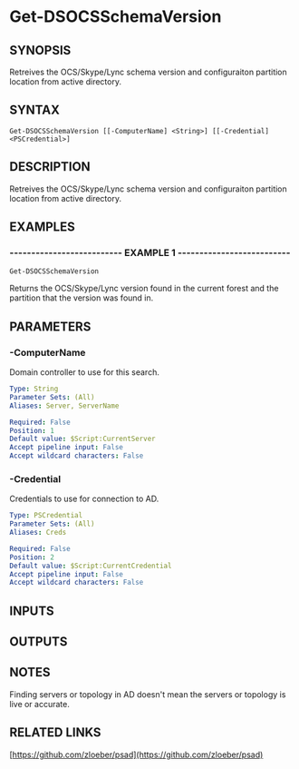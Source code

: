 ﻿---
external help file: PSAD-help.xml
online version: https://github.com/zloeber/psad
schema: 2.0.0
---

# Get-DSOCSSchemaVersion

## SYNOPSIS
Retreives the OCS/Skype/Lync schema version and configuraiton partition location from active directory.

## SYNTAX

```
Get-DSOCSSchemaVersion [[-ComputerName] <String>] [[-Credential] <PSCredential>]
```

## DESCRIPTION
Retreives the OCS/Skype/Lync schema version and configuraiton partition location from active directory.

## EXAMPLES

### -------------------------- EXAMPLE 1 --------------------------
```
Get-DSOCSSchemaVersion
```

Returns the OCS/Skype/Lync version found in the current forest and the partition that the version was found in.

## PARAMETERS

### -ComputerName
Domain controller to use for this search.

```yaml
Type: String
Parameter Sets: (All)
Aliases: Server, ServerName

Required: False
Position: 1
Default value: $Script:CurrentServer
Accept pipeline input: False
Accept wildcard characters: False
```

### -Credential
Credentials to use for connection to AD.

```yaml
Type: PSCredential
Parameter Sets: (All)
Aliases: Creds

Required: False
Position: 2
Default value: $Script:CurrentCredential
Accept pipeline input: False
Accept wildcard characters: False
```

## INPUTS

## OUTPUTS

## NOTES
Finding servers or topology in AD doesn't mean the servers or topology is live or accurate.

## RELATED LINKS

[https://github.com/zloeber/psad](https://github.com/zloeber/psad)

